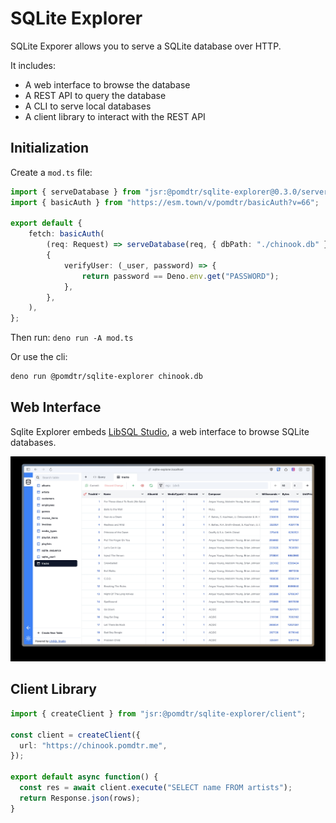 # SQLite Explorer

SQLite Exporer allows you to serve a SQLite database over HTTP.

It includes:

- A web interface to browse the database
- A REST API to query the database
- A CLI to serve local databases
- A client library to interact with the REST API

## Initialization

Create a `mod.ts` file:

```ts
import { serveDatabase } from "jsr:@pomdtr/sqlite-explorer@0.3.0/server";
import { basicAuth } from "https://esm.town/v/pomdtr/basicAuth?v=66";

export default {
    fetch: basicAuth(
        (req: Request) => serveDatabase(req, { dbPath: "./chinook.db" }),
        {
            verifyUser: (_user, password) => {
                return password == Deno.env.get("PASSWORD");
            },
        },
    ),
};
```

Then run: `deno run -A mod.ts`

Or use the cli:

```sh
deno run @pomdtr/sqlite-explorer chinook.db
```

## Web Interface

Sqlite Explorer embeds [LibSQL Studio](https://libsqlstudio.com/), a web interface to browse SQLite databases.

![Web Interface](./assets/screenshot.jpg)

## Client Library

```ts
import { createClient } from "jsr:@pomdtr/sqlite-explorer/client";

const client = createClient({
  url: "https://chinook.pomdtr.me",
});

export default async function() {
  const res = await client.execute("SELECT name FROM artists");
  return Response.json(rows);
}
```
